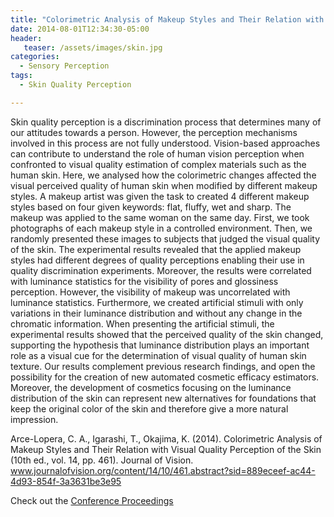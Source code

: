 ```yaml
---
title: "Colorimetric Analysis of Makeup Styles and Their Relation with Visual Quality Perception of the Skin"
date: 2014-08-01T12:34:30-05:00
header:
   teaser: /assets/images/skin.jpg
categories:
  - Sensory Perception
tags:
  - Skin Quality Perception

---
```

Skin quality perception is a discrimination process that determines many of our attitudes towards a person. 
However, the perception mechanisms involved in this process are not fully understood. Vision-based approaches 
can contribute to understand the role of human vision perception when confronted to visual quality estimation 
of complex materials such as the human skin. Here, we analysed how the colorimetric changes affected the visual 
perceived quality of human skin when modified by different makeup styles. A makeup artist was given the task to 
created 4 different makeup styles based on four given keywords: flat, fluffy, wet and sharp. The makeup was applied 
to the same woman on the same day. First, we took photographs of each makeup style in a controlled environment. 
Then, we randomly presented these images to subjects that judged the visual quality of the skin. 
The experimental results revealed that the applied makeup styles had different degrees of quality perceptions 
enabling their use in quality discrimination experiments. Moreover, the results were correlated with luminance 
statistics for the visibility of pores and glossiness perception. However, the visibility of makeup was uncorrelated 
with luminance statistics. Furthermore, we created artificial stimuli with only variations in their luminance 
distribution and without any change in the chromatic information. When presenting the artificial stimuli, 
the experimental results showed that the perceived quality of the skin changed, supporting the hypothesis that 
luminance distribution plays an important role as a visual cue for the determination of visual quality of human 
skin texture. Our results complement previous research findings, and open the possibility for the creation of 
new automated cosmetic efficacy estimators. Moreover, the development of cosmetics focusing on the luminance 
distribution of the skin can represent new alternatives for foundations that keep the original color of the skin 
and therefore give a more natural impression.

Arce-Lopera, C. A., Igarashi, T., Okajima, K. (2014). 
Colorimetric Analysis of Makeup Styles and Their Relation with Visual Quality Perception of the Skin 
(10th ed., vol. 14, pp. 461). 
Journal of Vision. www.journalofvision.org/content/14/10/461.abstract?sid=889eceef-ac44-4d93-854f-3a3631be3e95

Check out the [Conference Proceedings][URL] 

[URL]:  https://doi.org/10.1167/14.10.461